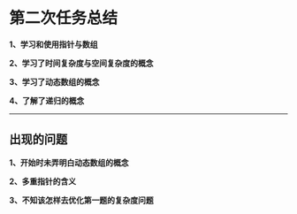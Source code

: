 # 第二次任务总结

**1、学习和使用指针与数组**

**2、学习了时间复杂度与空间复杂度的概念**

**3、学习了动态数组的概念**

**4、了解了递归的概念**

*****

## 出现的问题

**1、开始时未弄明白动态数组的概念**

**2、多重指针的含义**

**3、不知该怎样去优化第一题的复杂度问题**





